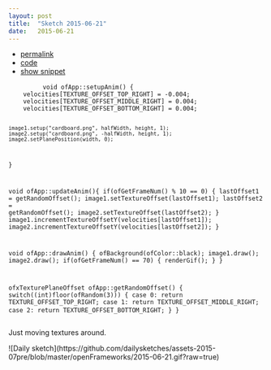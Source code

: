 ```yaml
---
layout: post
title:  "Sketch 2015-06-21"
date:   2015-06-21
---
```

<div class="code">
    <ul>
		<li><a href="{% post_url 2015-06-21-sketch %}">permalink</a></li>
		<li><a href="https://github.com/dailysketches/sketches-2015-07pre/tree/master/2015-06-21">code</a></li>
		<li><a href="#" class="snippet-button">show snippet</a></li>
	</ul>
    <pre class="snippet">
        <code class="cpp">void ofApp::setupAnim() {
    velocities[TEXTURE_OFFSET_TOP_RIGHT] = -0.004;
    velocities[TEXTURE_OFFSET_MIDDLE_RIGHT] = 0.004;
    velocities[TEXTURE_OFFSET_BOTTOM_RIGHT] = 0.004;
    
    image1.setup("cardboard.png", halfWidth, height, 1);
    image2.setup("cardboard.png", -halfWidth, height, 1);
    image2.setPlanePosition(width, 0);
}

void ofApp::updateAnim(){
    if(ofGetFrameNum() % 10 == 0) {
        lastOffset1 = getRandomOffset();
        image1.setTextureOffset(lastOffset1);
        lastOffset2 = getRandomOffset();
        image2.setTextureOffset(lastOffset2);
    }
    image1.incrementTextureOffsetY(velocities[lastOffset1]);
    image2.incrementTextureOffsetY(velocities[lastOffset2]);
}

void ofApp::drawAnim() {
    ofBackground(ofColor::black);
    image1.draw();
    image2.draw();
    if(ofGetFrameNum() == 70) {
        renderGif();
    }
}

ofxTexturePlaneOffset ofApp::getRandomOffset() {
    switch((int)floor(ofRandom(3))) {
        case 0:
            return TEXTURE_OFFSET_TOP_RIGHT;
        case 1:
            return TEXTURE_OFFSET_MIDDLE_RIGHT;
        case 2:
            return TEXTURE_OFFSET_BOTTOM_RIGHT;
    }
}</code>
    </pre>
</div>
<p class="description">Just moving textures around.</p>
![Daily sketch](https://github.com/dailysketches/assets-2015-07pre/blob/master/openFrameworks/2015-06-21.gif?raw=true)
